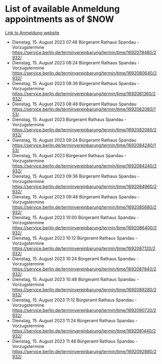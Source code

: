 # List of available Anmeldung appointments as of $NOW
[Link to Anmeldung website](https://service.berlin.de/terminvereinbarung/termin/tag.php?termin=1&anliegen[]=120686&dienstleisterlist=122210,122217,327316,122219,327312,122227,327314,122231,327346,122243,327348,122254,122252,329742,122260,329745,122262,329748,122271,327278,122273,327274,122277,327276,330436,122280,327294,122282,327290,122284,327292,122291,327270,122285,327266,122286,327264,122296,327268,150230,329760,122297,327286,122294,327284,122312,329763,122314,329775,122304,327330,122311,327334,122309,327332,317869,122281,327352,122279,329772,122283,122276,327324,122274,327326,122267,329766,122246,327318,122251,327320,122257,327322,122208,327298,122226,327300&herkunft=http%3A%2F%2Fservice.berlin.de%2Fdienstleistung%2F120686%2F)
- Dienstag, 15. August 2023 07:48 Bürgeramt Rathaus Spandau - Vorzugstermine https://service.berlin.de/terminvereinbarung/termin/time/1692078480/2932/
- Dienstag, 15. August 2023 08:24 Bürgeramt Rathaus Spandau - Vorzugstermine https://service.berlin.de/terminvereinbarung/termin/time/1692080640/2932/
- Dienstag, 15. August 2023 08:36 Bürgeramt Rathaus Spandau - Vorzugstermine https://service.berlin.de/terminvereinbarung/termin/time/1692081360/2932/
- Dienstag, 15. August 2023 08:48 Bürgeramt Rathaus Spandau https://service.berlin.de/terminvereinbarung/termin/time/1692082080/153/
- Dienstag, 15. August 2023  Bürgeramt Rathaus Spandau - Vorzugstermine https://service.berlin.de/terminvereinbarung/termin/time/1692082080/2932/
- Dienstag, 15. August 2023 09:24 Bürgeramt Rathaus Spandau https://service.berlin.de/terminvereinbarung/termin/time/1692084240/153/
- Dienstag, 15. August 2023  Bürgeramt Rathaus Spandau - Vorzugstermine https://service.berlin.de/terminvereinbarung/termin/time/1692084240/2932/
- Dienstag, 15. August 2023 09:36 Bürgeramt Rathaus Spandau - Vorzugstermine https://service.berlin.de/terminvereinbarung/termin/time/1692084960/2932/
- Dienstag, 15. August 2023 09:48 Bürgeramt Rathaus Spandau - Vorzugstermine https://service.berlin.de/terminvereinbarung/termin/time/1692085680/2932/
- Dienstag, 15. August 2023 10:00 Bürgeramt Rathaus Spandau - Vorzugstermine https://service.berlin.de/terminvereinbarung/termin/time/1692086400/2932/
- Dienstag, 15. August 2023 10:12 Bürgeramt Rathaus Spandau - Vorzugstermine https://service.berlin.de/terminvereinbarung/termin/time/1692087120/2932/
- Dienstag, 15. August 2023 10:24 Bürgeramt Rathaus Spandau - Vorzugstermine https://service.berlin.de/terminvereinbarung/termin/time/1692087840/2932/
- Dienstag, 15. August 2023 10:48 Bürgeramt Rathaus Spandau - Vorzugstermine https://service.berlin.de/terminvereinbarung/termin/time/1692089280/2932/
- Dienstag, 15. August 2023 11:12 Bürgeramt Rathaus Spandau - Vorzugstermine https://service.berlin.de/terminvereinbarung/termin/time/1692090720/2932/
- Dienstag, 15. August 2023 11:24 Bürgeramt Rathaus Spandau - Vorzugstermine https://service.berlin.de/terminvereinbarung/termin/time/1692091440/2932/
- Dienstag, 15. August 2023 11:48 Bürgeramt Rathaus Spandau - Vorzugstermine https://service.berlin.de/terminvereinbarung/termin/time/1692092880/2932/
